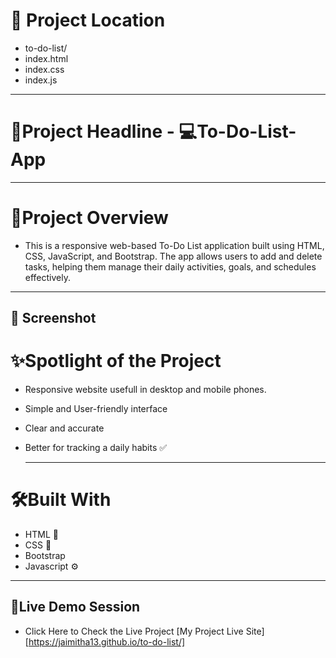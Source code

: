 # 📁 Project Location
- to-do-list/
- index.html
- index.css
- index.js
---
 # 📌Project Headline - 💻To-Do-List-App
---
 #  📖Project Overview 
- This is a responsive web-based To-Do List application built using HTML, CSS, JavaScript, and Bootstrap. The app allows users to add and delete tasks, helping them manage their daily activities, goals, and schedules effectively.
---

## 📸 Screenshot

 # ✨Spotlight of the Project
  - Responsive website usefull in desktop and mobile phones.
  - Simple and User-friendly interface
  - Clear and accurate
  - Better for tracking a daily habits ✅

    ---
 # 🛠️Built With
  - HTML 🎨
  - CSS  🎨
  - Bootstrap
  - Javascript ⚙️

  ---

  ## 🚀Live Demo Session
  - Click Here to Check the Live Project [My Project Live Site] [https://jaimitha13.github.io/to-do-list/]
  


 
    
